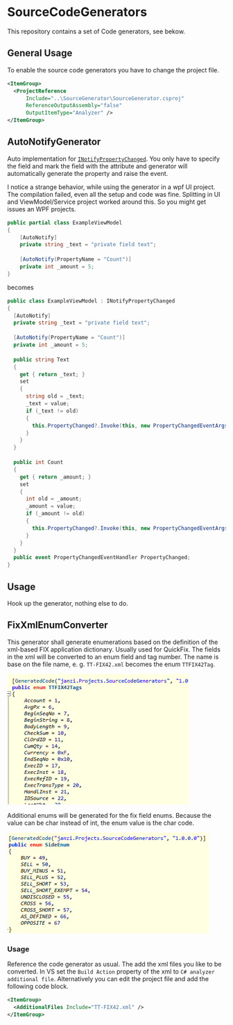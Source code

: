 # SourceCodeGenerators

This repository contains a set of Code generators, see bekow.


## General Usage

To enable the source code generators you have to change the project file.

```xml
<ItemGroup>
  <ProjectReference 
      Include="..\SourceGenerator\SourceGenerator.csproj"
      ReferenceOutputAssembly="false"
      OutputItemType="Analyzer" />
</ItemGroup>
```

## AutoNotifyGenerator

Auto implementation for [`INotifyPropertyChanged`](https://docs.microsoft.com/en-us/dotnet/api/system.componentmodel.inotifypropertychanged). You only have to specify the field and mark the field with
the attribute and generator will automatically generate the property and raise the event.

I notice a strange behavior, while using the generator in a wpf UI project. The compilation failed, 
even all the setup and code was fine. Splitting in UI and ViewModel/Service project worked around this.
So you might get issues an WPF projects.

```csharp
public partial class ExampleViewModel
{
    [AutoNotify]
    private string _text = "private field text";

    [AutoNotify(PropertyName = "Count")]
    private int _amount = 5;
}
```

 becomes

```csharp
public class ExampleViewModel : INotifyPropertyChanged
{
  [AutoNotify]
  private string _text = "private field text";

  [AutoNotify(PropertyName = "Count")]
  private int _amount = 5;

  public string Text
  {
    get { return _text; }
    set
    {
      string old = _text;
      _text = value;
      if (_text != old)
      {
        this.PropertyChanged?.Invoke(this, new PropertyChangedEventArgs("Text"));
      }
    }
  }

  public int Count
  {
    get { return _amount; }
    set
    {
      int old = _amount;
      _amount = value;
      if (_amount != old)
      {
        this.PropertyChanged?.Invoke(this, new PropertyChangedEventArgs("Count"));
      }
    }
  }
  public event PropertyChangedEventHandler PropertyChanged;
}
```

## Usage

Hook up the generator, nothing else to do.

## FixXmlEnumConverter

This generator shall generate enumerations based  on the definition of the xml-based
FIX application dictionary. Usually used for QuickFix.
The fields in the xml will be converted to an enum field and tag number.
The name is base on the file name, e. g. `TT-FIX42.xml` becomes the enum `TTFIX42Tag`.

![sample of generated Tag enum](resources/tag-sample.png)

Additional enums
will be generated for the fix field enums. Because the value can be char instead of int, the
enum value is the char code.

![Sample of a generate FIX enum values](resources/enum-sample.png)

### Usage

Reference the code generator as usual. The add the xml files you like to be converted.
In VS set the `Build Action` property of the xml to `C# analyzer additional file`.
Alternatively you can edit the project file and add the following code block.

```xml
<ItemGroup>
  <AdditionalFiles Include="TT-FIX42.xml" />
</ItemGroup>
```